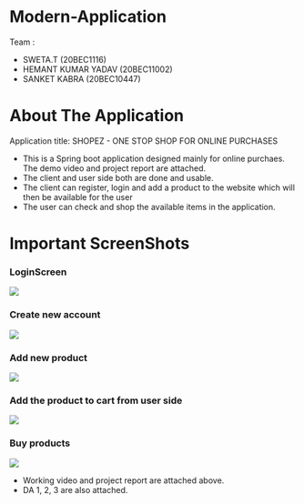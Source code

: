 # Modern-Application

Team :
- SWETA.T (20BEC1116)
- HEMANT KUMAR YADAV (20BEC11002)
- SANKET KABRA (20BEC10447)

<h1>About The Application</h1>

Application title: SHOPEZ - ONE STOP SHOP FOR ONLINE PURCHASES

- This is a Spring boot application designed mainly for online purchaes. The demo video and project report are attached.
- The client and user side both are done and usable.
- The client can register, login and add a product to the website which will then be available for the user
- The user can check and shop the available items in the application. 

<h1> Important ScreenShots </h1>

<h3> LoginScreen </h3>
<img src = "https://github.com/SwetaThanu08/Modern-Application/assets/98111777/ce01b559-4f4d-4353-97b3-3d5cea419362">

<h3> Create new account </h3>
<img src = "https://github.com/SwetaThanu08/Modern-Application/assets/98111777/41662daa-7da8-4502-8150-4eea8326951b">

 <h3> Add new product </h3>
 <img src = "https://github.com/SwetaThanu08/Modern-Application/assets/98111777/425791c5-1ca5-4aeb-9ae1-183623ae40ea">

<h3> Add the product to cart from user side </h3>
<img src ="https://github.com/SwetaThanu08/Modern-Application/assets/98111777/554db7f7-d028-4fd0-aa71-6ff3c820bfc3">

<h3> Buy products </h3>
<img src ="https://github.com/SwetaThanu08/Modern-Application/assets/98111777/a9d88dd6-5014-49e5-83fa-0ac950031ce2">

- Working video and project report are attached above.
- DA 1, 2, 3 are also attached.
